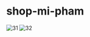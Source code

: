 ﻿# shop-mi-pham
![31](https://user-images.githubusercontent.com/99135127/154789114-5dafc2aa-35a9-4adc-93c8-34687345444d.PNG)
![32](https://user-images.githubusercontent.com/99135127/154789122-89dc9503-effc-4d69-b933-f2e226ae7940.PNG)
